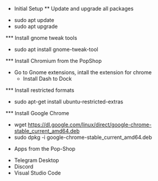 * Initial Setup
** Update and upgrade all packages
- sudo apt update
- sudo apt upgrade

*** Install gnome tweak tools
- sudo apt install gnome-tweak-tool

*** Install Chromium from the PopShop
- Go to Gnome extensions, intall the extension for chrome
  - Install Dash to Dock

*** Install restricted formats
- sudo apt-get install ubuntu-restricted-extras

*** Install Google Chrome
- wget https://dl.google.com/linux/direct/google-chrome-stable_current_amd64.deb
- sudo dpkg -i google-chrome-stable_current_amd64.deb

* Apps from the Pop-Shop
- Telegram Desktop
- Discord
- Visual Studio Code


